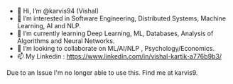 - 👋 Hi, I’m @karvis94 (Vishal)
- 👀 I’m interested in Software Engineering, Distributed Systems, Machine Learning, AI and NLP.
- 🌱 I’m currently learning Deep Learning, ML, Databases, Analysis of Algorithms and Neural Networks.
- 💞️ I’m looking to collaborate on ML/AI/NLP , Psychology/Economics.
- 📫 My Linkedin : https://www.linkedin.com/in/vishal-kartik-a776b9b3/

Due to an Issue I'm no longer able to use this. Find me at karvis9.

